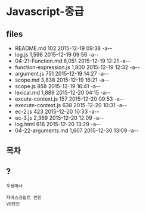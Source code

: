 # Javascript-중급

## files

* README.md	102	2015-12-19 09:38	-a--
* log.js	1,596	2015-12-19 09:56	-a--
* 04-21-Function.md	6,051	2015-12-19 12:21	-a--
* function-expression.js	1,800	2015-12-19 12:32	-a--
* argument.js	751	2015-12-19 14:27	-a--
* scope.md	3,838	2015-12-19 16:21	-a--
* scope.js	858	2015-12-19 16:41	-a--
* lexical.md	1,889	2015-12-20 04:15	-a--
* excute-context.js	157	2015-12-20 09:53	-a--
* execute-context.js	638	2015-12-20 10:31	-a--
* ec-2.js	423	2015-12-20 10:33	-a--
* ec-3.js	2,369	2015-12-20 12:09	-a--
* log.html	616	2015-12-20 13:29	-a--
* 04-22-arguments.md	1,607	2015-12-30 13:09	-a--

## 목차

## ?

```
우생마사

자바스크립트 엔진
V8엔진


```
